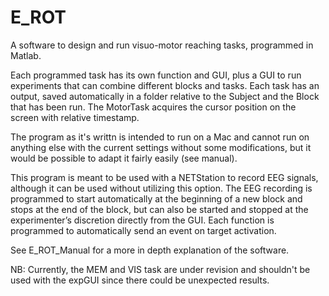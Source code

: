 # E_ROT
A software to design and run visuo-motor reaching tasks, programmed in Matlab.

Each programmed task has its own function and GUI, plus a GUI to run experiments that can combine different blocks and tasks. 
Each task has an output, saved automatically in a folder relative to the Subject and the Block that has been run. The MotorTask acquires the cursor position on the screen with relative timestamp.

The program as it's writtn is intended to run on a Mac and cannot run on anything else with the current settings without some modifications, but it would be possible to adapt it fairly easily (see manual).

This program is meant to be used with a NETStation to record EEG signals, although it can be used without utilizing this option. The EEG recording is programmed to start automatically at the beginning of a new block and stops at the end of the block, but can also be started and stopped at the experimenter’s discretion directly from the GUI. Each function is programmed to automatically send an event on target activation.

See E_ROT_Manual for a more in depth explanation of the software.

NB: Currently, the MEM and VIS task are under revision and shouldn't be used with the expGUI since there could be unexpected results.
